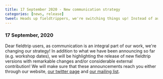 ```yaml
---
title: 17 September 2020 - New communication strategy
categories: [news, release]
tweet: Heads up fieldtrippers, we're switching things up! Instead of automated commits, we'll be tweeting cool features, good news & important contributions! Make sure to check our github https://github.com/fieldtrip, website http://www.fieldtriptoolbox.org & mailing list (http://www.fieldtriptoolbox.org/discussion_list/).
---
```


### 17 September, 2020

Dear fieldtrip users, as communication is an integral part of our work, we're changing our strategy! In addition to what we have been announcing so far (e.g. workshop dates), we will be highlighting the release of new fieldtrip versions with remarkable changes and/or considerable external contribution! 
We will make sure that these announcements reach you either through our website, [our twitter page](https://twitter.com/fieldtriptoolbx) and [our mailing list](http://www.fieldtriptoolbox.org/discussion_list/).
